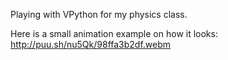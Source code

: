 Playing with VPython for my physics class.

Here is a small animation example on how it looks: http://puu.sh/nu5Qk/98ffa3b2df.webm

